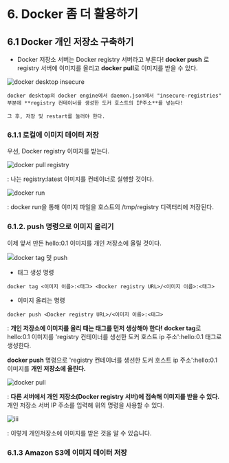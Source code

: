 # 6. Docker 좀 더 활용하기

## 6.1 Docker 개인 저장소 구축하기

* Docker 저장소 서버는 Docker registry 서버라고 부른다! **docker push** 로 registry 서버에 이미지를 올리고 **docker pull**로 이미지를 받을 수 있다.

![docker desktop insecure](https://user-images.githubusercontent.com/59636424/130313202-9fef8d9c-a6e2-4be9-8895-58b115f2f17f.PNG)

~~~
docker desktop의 docker engine에서 daemon.json에서 "insecure-registries" 부분에 **registry 컨테이너를 생성한 도커 호스트의 IP주소**를 넣는다!

그 후, 저장 및 restart를 눌러야 한다.
~~~

### 6.1.1 로컬에 이미지 데이터 저장

우선, Docker registry 이미지를 받는다.

![docker pull registry](https://user-images.githubusercontent.com/59636424/130313350-e42ace21-0a31-4e62-afb6-27d15ebcde1e.PNG)

: 나는 registry:latest 이미지를 컨테이너로 실행할 것이다.

![docker run](https://user-images.githubusercontent.com/59636424/130313372-b627ecef-efd8-429a-abf5-345e2614d8ce.PNG)

: docker run을 통해 이미지 파일을 호스트의 /tmp/registry 디렉터리에 저장된다.

### 6.1.2. push 명령으로 이미지 올리기

이제 앞서 만든 hello:0.1 이미지를 개인 저장소에 올릴 것이다.

![docker tag 및 push](https://user-images.githubusercontent.com/59636424/130313410-bb0e5b56-d597-4818-b241-b0b481a11c2c.PNG)

* 태그 생성 명령

~~~
docker tag <이미지 이름>:<태그> <Docker registry URL>/<이미지 이름>:<태그>
~~~

* 이미지 올리는 명령

~~~
docker push <Docker registry URL>/<이미지 이름>:<태그>
~~~

: **개인 저장소에 이미지를 올리 때는 태그를 먼저 생상해야 한다!** **docker tag**로 hello:0.1 이미지를 'registry 컨테이너를 생선한 도커 호스트 ip 주소':hello:0.1 태그로 생성한다.

**docker push** 명령으로 'registry 컨테이너를 생선한 도커 호스트 ip 주소':hello:0.1 이미지를 **개인 저장소에 올린다.**

![docker pull](https://user-images.githubusercontent.com/59636424/130313579-f6996596-85b1-4071-a341-fc786a24f7f1.PNG)

: **다른 서버에서 개인 저장소(Docker registry 서버)에 접속해 이미지를 받을 수 있다.** 개인 저장소 서버 IP 주소를 입력해 위의 명령을 사용할 수 있다.

![iii](https://user-images.githubusercontent.com/59636424/130313570-3c095814-5353-4610-8471-ef5ae7e45e79.PNG)

: 이렇게 개인저장소에 이미지를 받은 것을 알 수 있습니다.

### 6.1.3 Amazon S3에 이미지 데이터 저장


